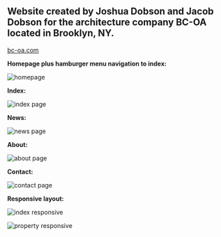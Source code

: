 ## Website created by Joshua Dobson and Jacob Dobson for the architecture company BC-OA located in Brooklyn, NY.

[bc-oa.com](https://bc-oa.com)

**Homepage plus hamburger menu navigation to index:**

![homepage](https://media.giphy.com/media/5C0bacCYHBu9YWhQzU/giphy.gif)

**Index:**

![index page](https://media.giphy.com/media/Y0G0kYRIeXiZrjs2TQ/giphy.gif)

**News:**

![news page](https://media.giphy.com/media/mYA2g6RnFyf3aleIE4/giphy.gif)

**About:**

![about page](https://media.giphy.com/media/2sfIc541rE0SsiFcQH/giphy.gif)

**Contact:**

![contact page](https://media.giphy.com/media/7XuXtjieowhVmZScTm/giphy.gif)

**Responsive layout:**

![index responsive](https://media.giphy.com/media/KY2X9C43fy4f2x6sGo/giphy.gif)

![property responsive](https://media.giphy.com/media/9Pkfvj6iyySMpXjlg3/giphy.gif)
